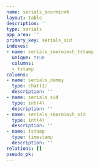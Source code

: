 ```yaml
---
name: serials_snorminvh
layout: table
description: ''
type: serials
app_area: ''
primary_key: serials_sid
indexes:
- name: serials_snorminvh_tstamp
  unique: true
  columns:
  - tstamp
columns:
- name: serials_dummy
  type: char(1)
  description: ''
- name: serials_sid
  type: int(4)
  description: ''
- name: serials_snorminvh_sid
  type: int(4)
  description: ''
- name: tstamp
  type: timestamp
  description: ''
relations: []
pseudo_pk: 
---
```


